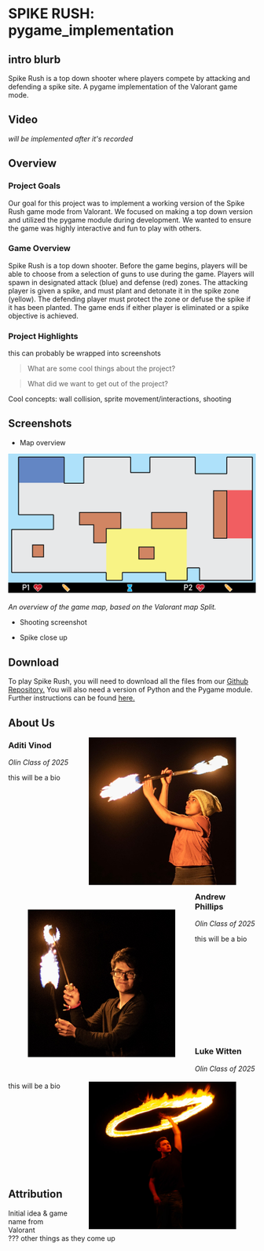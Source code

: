 
# SPIKE RUSH: pygame_implementation

## intro blurb

Spike Rush is a top down shooter where players compete by attacking and defending a spike site. A pygame implementation of the Valorant game mode.

## Video

*will be implemented after it's recorded*

## Overview

### Project Goals

Our goal for this project was to implement a working version of the Spike Rush game mode from Valorant. We focused on making a top down version and utilized the pygame module during development. We wanted to ensure the game was highly interactive and fun to play with others.

### Game Overview

Spike Rush is a top down shooter. Before the game begins, players will be able to choose from a selection of guns to use during the game. Players will spawn in designated attack (blue) and defense (red) zones. The attacking player is given a spike, and must plant and detonate it in the spike zone (yellow). The defending player must protect the zone or defuse the spike if it has been planted. The game ends if either player is eliminated or a spike objective is achieved.

### Project Highlights

this can probably be wrapped into screenshots

>What are some cool things about the project?  

>What did we want to get out of the project? 

Cool concepts: wall collision, sprite movement/interactions, shooting

## Screenshots

- Map overview  

![map overview](website_images/map_overview.png)  <br><br>
*An overview of the game map, based on the Valorant map Split.*

- Shooting screenshot

- Spike close up

## Download

To play Spike Rush, you will need to download all the files from our 
[Github Repository.](https://github.com/olincollege/spike-rush) You will also
need a version of Python and the Pygame module. Further instructions can be
found [here.]()

## About Us


<img src="website_images/aditi.png" width ="300" height = "300" style="float:right;margin:0px 40px">

### Aditi Vinod
*Olin Class of 2025* <br>

this will be a bio <br><br><br><br><br><br><br><br><br><br>

<img src="website_images/andrew.jpg" width ="300" height = "300" style="float:left;margin:50px 40px"> <br><br>

### Andrew Phillips 
*Olin Class of 2025* <br>

this will be a bio <br><br><br><br><br><br><br><br><br><br><br><br>

<img src="website_images/luke.png" width ="300" height = "300" style="float:right;margin:0px 40px">

### Luke Witten
*Olin Class of 2025*  

this will be a bio <br><br><br><br><br><br><br><br><br><br><br>

## Attribution
Initial idea & game name from Valorant  
??? other things as they come up
